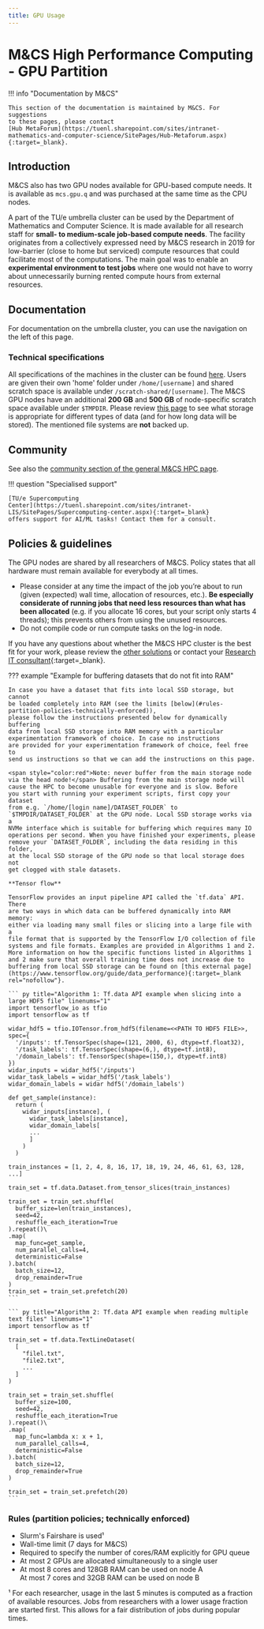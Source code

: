 ```yaml
---
title: GPU Usage
---
```


# M&CS High Performance Computing - GPU Partition

!!! info "Documentation by M&CS"

    This section of the documentation is maintained by M&CS. For suggestions
    to these pages, please contact
    [Hub MetaForum](https://tuenl.sharepoint.com/sites/intranet-mathematics-and-computer-science/SitePages/Hub-Metaforum.aspx){:target=_blank}.

## Introduction
M&CS also has two GPU nodes available for GPU-based compute needs. It is
available as `mcs.gpu.q` and was purchased at the same time as the CPU
nodes.

A part of the TU/e umbrella cluster can be used by the Department of
Mathematics and Computer Science. It is made available for all research staff
for **small- to medium-scale job-based compute needs**. The facility originates
from a collectively expressed need by M&CS research in 2019 for low-barrier
(close to home but serviced) compute resources that could facilitate
most of the computations. The main goal was to enable an **experimental
environment to test jobs** where one would not have to worry
about unnecessarily burning rented compute hours from external
resources.

## Documentation
For documentation on the umbrella cluster, you can use the navigation on the
left of this page.

### Technical specifications
All specifications of the machines in the cluster can be found
[here](../../specifications.md#__tabbed_1_7). Users are given their own 'home'
folder under `/home/[username]` and shared scratch space is available under
`/scratch-shared/[username]`. The M&CS GPU nodes have an additional **200 GB**
and **500 GB** of node-specific scratch space available under `$TMPDIR`. Please
review [this page](../../filesystems.md) to see what storage is appropriate for 
different types of data (and for how long data will be stored). The mentioned
file systems are **not** backed up.

## Community
See also the
[community section of the general M&CS HPC page](./hpc.md#community).

!!! question "Specialised support"

    [TU/e Supercomputing
    Center](https://tuenl.sharepoint.com/sites/intranet-LIS/SitePages/Supercomputing-center.aspx){:target=_blank}
    offers support for AI/ML tasks! Contact them for a consult.

## Policies & guidelines
The GPU nodes are shared by all researchers of M&CS. Policy states that all
hardware must remain available for everybody at all times. 

- Please consider at any time the impact of the job you’re about
to run (given (expected) wall time, allocation of resources, etc.). **Be
especially considerate of running jobs that need less resources than
what has been allocated** (e.g. if you allocate 16 cores, but your script
only starts 4 threads); this prevents others from using the unused resources.
- Do not compile code or run compute tasks on the log-in node.

If you have any questions about whether the M&CS HPC cluster is the best fit
for your work, please review the [other solutions](./index.md) or contact your
[Research IT consultant](https://tuenl.sharepoint.com/sites/intranet-LIS/SitePages/Research-IT.aspx){:target=_blank}.


??? example "Example for buffering datasets that do not fit into RAM"

    In case you have a dataset that fits into local SSD storage, but cannot
    be loaded completely into RAM (see the limits [below](#rules-partition-policies-technically-enforced)),
    please follow the instructions presented below for dynamically buffering
    data from local SSD storage into RAM memory with a particular
    experimentation framework of choice. In case no instructions
    are provided for your experimentation framework of choice, feel free to
    send us instructions so that we can add the instructions on this page.

    <span style="color:red">Note: never buffer from the main storage node
    via the head node!</span> Buffering from the main storage node will
    cause the HPC to become unusable for everyone and is slow. Before
    you start with running your experiment scripts, first copy your dataset
    from e.g. `/home/[login name]/DATASET_FOLDER` to
    `$TMPDIR/DATASET_FOLDER` at the GPU node. Local SSD storage works via a
    NVMe interface which is suitable for buffering which requires many IO
    operations per second. When you have finished your experiments, please
    remove your `DATASET_FOLDER`, including the data residing in this folder,
    at the local SSD storage of the GPU node so that local storage does not
    get clogged with stale datasets.

    **Tensor flow**

    TensorFlow provides an input pipeline API called the `tf.data` API. There
    are two ways in which data can be buffered dynamically into RAM memory:
    either via loading many small files or slicing into a large file with a
    file format that is supported by the TensorFlow I/O collection of file
    systems and file formats. Examples are provided in Algorithms 1 and 2.
    More information on how the specific functions listed in Algorithms 1
    and 2 make sure that overall training time does not increase due to
    buffering from local SSD storage can be found on [this external page](https://www.tensorflow.org/guide/data_performance){:target=_blank rel="nofollow"}.

    ``` py title="Algorithm 1: Tf.data API example when slicing into a large HDF5 file" linenums="1"
    import tensorflow_io as tfio
    import tensorflow as tf
    
    widar_hdf5 = tfio.IOTensor.from_hdf5(filename=<<PATH TO HDF5 FILE>>, spec={
      '/inputs': tf.TensorSpec(shape=(121, 2000, 6), dtype=tf.float32),
      '/task_labels': tf.TensorSpec(shape=(6,), dtype=tf.int8),
      '/domain_labels': tf.TensorSpec(shape=(150,), dtype=tf.int8)
    })
    widar_inputs = widar_hdf5('/inputs')
    widar_task_labels = widar_hdf5('/task_labels')
    widar_domain_labels = widar hdf5('/domain_labels')

    def get_sample(instance):
      return (
        widar_inputs[instance], (
          widar_task_labels[instance],
          widar_domain_labels[
          ...
          ]
        )
      )
    
    train_instances = [1, 2, 4, 8, 16, 17, 18, 19, 24, 46, 61, 63, 128, ...]
    
    train_set = tf.data.Dataset.from_tensor_slices(train_instances)
    
    train_set = train_set.shuffle(
      buffer_size=len(train_instances),
      seed=42,
      reshuffle_each_iteration=True
    ).repeat()\
    .map(
      map_func=get_sample,
      num_parallel_calls=4,
      deterministic=False
    ).batch(
      batch_size=12,
      drop_remainder=True
    )
    train_set = train_set.prefetch(20) 
    ```

    ``` py title="Algorithm 2: Tf.data API example when reading multiple text files" linenums="1"
    import tensorflow as tf

    train_set = tf.data.TextLineDataset(
      [
        "filel.txt",
        "file2.txt",
        ...
      ]
    )
    
    train_set = train_set.shuffle(
      buffer_size=100,
      seed=42,
      reshuffle_each_iteration=True
    ).repeat()\
    .map(
      map_func=lambda x: x + 1,
      num_parallel_calls=4,
      deterministic=False
    ).batch(
      batch_size=12,
      drop_remainder=True
    )
    
    train_set = train_set.prefetch(20) 
    ```

### Rules (partition policies; technically enforced)
- Slurm's Fairshare is used¹
- Wall-time limit (7 days for M&CS)
- Required to specify the number of cores/RAM explicitly for GPU queue
- At most 2 GPUs are allocated simultaneously to a single user
- At most 8 cores and 128GB RAM can be used on node A<br/>At most 7 cores 
and 32GB RAM can be used on node B

¹ For each researcher, usage in the last 5 minutes is computed as a fraction
of available resources. Jobs from researchers with a lower usage fraction are 
started first. This allows for a fair distribution of jobs during popular 
times.
